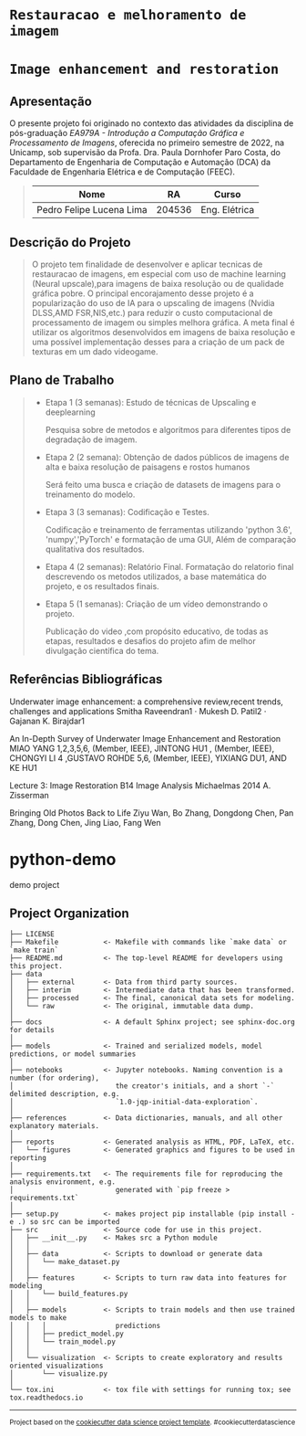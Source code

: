 # `Restauracao e melhoramento de imagem `
# `Image enhancement and restoration`

## Apresentação

O presente projeto foi originado no contexto das atividades da disciplina de pós-graduação *EA979A - Introdução a Computação Gráfica e Processamento de Imagens*, 
oferecida no primeiro semestre de 2022, na Unicamp, sob supervisão da Profa. Dra. Paula Dornhofer Paro Costa, do Departamento de Engenharia de Computação e Automação (DCA) da Faculdade de Engenharia Elétrica e de Computação (FEEC).

> |Nome  | RA | Curso|
> |--|--|--|
> | Pedro Felipe Lucena Lima  | 204536  | Eng. Elétrica|


## Descrição do Projeto
> O projeto tem finalidade de desenvolver e aplicar tecnicas de restauracao de imagens, em especial com uso de machine learning (Neural upscale),para imagens de baixa resolução ou de qualidade gráfica pobre.
> O principal encorajamento desse projeto é a popularização do uso de IA para o upscaling de imagens (Nvidia DLSS,AMD FSR,NIS,etc.) para reduzir o custo computacional de processamento de imagem ou simples melhora gráfica.
> A meta final é utilizar os algoritmos desenvolvidos em imagens de baixa resolução e uma possível implementação desses para a criação de um pack de texturas em um dado videogame.


## Plano de Trabalho

> * Etapa 1 (3 semanas): Estudo de técnicas de Upscaling e deeplearning
> 
>     Pesquisa sobre de metodos e algoritmos para diferentes tipos de degradação de imagem.
> * Etapa 2 (2 semana): Obtenção de dados públicos de imagens de alta e baixa resolução de paisagens e rostos humanos 
> 
>     Será feito uma busca e criação de datasets de imagens para o treinamento do modelo.
>     
> * Etapa 3 (3 semanas): Codificação e Testes.
> 
>     Codificação e treinamento de ferramentas utilizando 'python 3.6', 'numpy','PyTorch' e formatação de uma GUI,  Além de comparação qualitativa dos resultados.
>     
> * Etapa 4 (2 semanas): Relatório Final.
>      Formatação do relatorio final descrevendo os metodos utilizados, a base matemática do projeto, e os resultados finais.
>      
> * Etapa 5 (1 semanas): Criação de um vídeo demonstrando o projeto.
> 
>      Publicação do video ,com propósito educativo, de todas as etapas, resultados e desafios do projeto afim de melhor divulgação científica do tema. 
>     

## Referências Bibliográficas
Underwater image enhancement: a comprehensive review,recent trends, challenges and applications Smitha Raveendran1 · Mukesh D. Patil2 · Gajanan K. Birajdar1

An In-Depth Survey of Underwater Image
Enhancement and Restoration
MIAO YANG 1,2,3,5,6, (Member, IEEE), JINTONG HU1
, (Member, IEEE), CHONGYI LI 4
,GUSTAVO ROHDE 5,6, (Member, IEEE), YIXIANG DU1, AND KE HU1

Lecture 3: Image Restoration B14 Image Analysis Michaelmas 2014 A. Zisserman

Bringing Old Photos Back to Life
Ziyu Wan, Bo Zhang, Dongdong Chen, Pan Zhang, Dong Chen, Jing Liao, Fang Wen

python-demo
==============================

demo project

Project Organization
------------

    ├── LICENSE
    ├── Makefile           <- Makefile with commands like `make data` or `make train`
    ├── README.md          <- The top-level README for developers using this project.
    ├── data
    │   ├── external       <- Data from third party sources.
    │   ├── interim        <- Intermediate data that has been transformed.
    │   ├── processed      <- The final, canonical data sets for modeling.
    │   └── raw            <- The original, immutable data dump.
    │
    ├── docs               <- A default Sphinx project; see sphinx-doc.org for details
    │
    ├── models             <- Trained and serialized models, model predictions, or model summaries
    │
    ├── notebooks          <- Jupyter notebooks. Naming convention is a number (for ordering),
    │                         the creator's initials, and a short `-` delimited description, e.g.
    │                         `1.0-jqp-initial-data-exploration`.
    │
    ├── references         <- Data dictionaries, manuals, and all other explanatory materials.
    │
    ├── reports            <- Generated analysis as HTML, PDF, LaTeX, etc.
    │   └── figures        <- Generated graphics and figures to be used in reporting
    │
    ├── requirements.txt   <- The requirements file for reproducing the analysis environment, e.g.
    │                         generated with `pip freeze > requirements.txt`
    │
    ├── setup.py           <- makes project pip installable (pip install -e .) so src can be imported
    ├── src                <- Source code for use in this project.
    │   ├── __init__.py    <- Makes src a Python module
    │   │
    │   ├── data           <- Scripts to download or generate data
    │   │   └── make_dataset.py
    │   │
    │   ├── features       <- Scripts to turn raw data into features for modeling
    │   │   └── build_features.py
    │   │
    │   ├── models         <- Scripts to train models and then use trained models to make
    │   │   │                 predictions
    │   │   ├── predict_model.py
    │   │   └── train_model.py
    │   │
    │   └── visualization  <- Scripts to create exploratory and results oriented visualizations
    │       └── visualize.py
    │
    └── tox.ini            <- tox file with settings for running tox; see tox.readthedocs.io


--------

<p><small>Project based on the <a target="_blank" href="https://drivendata.github.io/cookiecutter-data-science/">cookiecutter data science project template</a>. #cookiecutterdatascience</small></p>
